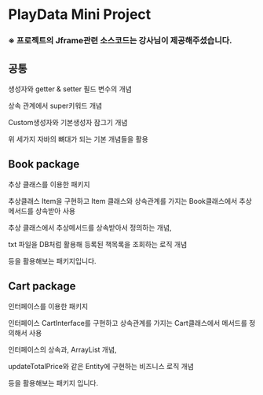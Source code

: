 # PlayData Mini Project

### ※ 프로젝트의 Jframe관련 소스코드는 강사님이 제공해주셨습니다.

## 공통

생성자와 getter & setter 필드 변수의 개념

상속 관계에서 super키워드 개념

Custom생성자와 기본생성자 잠그기 개념

위 세가지 자바의 뼈대가 되는 기본 개념들을 활용

## Book package

추상 클래스를 이용한 패키지

추상클래스 Item을 구현하고 Item 클래스와 상속관계를 가지는 Book클래스에서 추상 메서드를 상속받아 사용

추상 클래스에서 추상메서드를 상속받아서 정의하는 개념,

txt 파일을 DB처럼 활용해 등록된 책목록을 조회하는 로직 개념

등을 활용해보는 패키지입니다.

## Cart package

인터페이스를 이용한 패키지

인터페이스 CartInterface를 구현하고 상속관계를 가지는 Cart클래스에서 메서드를 정의해서 사용

인터페이스의 상속과, ArrayList 개념,

updateTotalPrice와 같은 Entity에 구현하는 비즈니스 로직 개념

등을 활용해보는 패키지 입니다.
